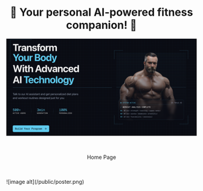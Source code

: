 <h1 align="center">💪 Your personal AI-powered fitness companion! 🤖</h1>


   ![image alt](/public/poster.png)

   <br>
    
  <p align="center">Home Page</p> <br> <br>
   ![image alt](/public/poster.png)
